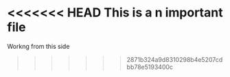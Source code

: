 <<<<<<< HEAD
This is a n important file
=======
Workng from this side
>>>>>>> 2871b324a9d8310298b4e5207cdbb78e5193400c
